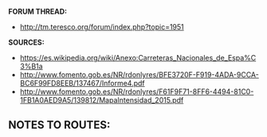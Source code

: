 ﻿**FORUM THREAD:**
- http://tm.teresco.org/forum/index.php?topic=1951


**SOURCES:**
- https://es.wikipedia.org/wiki/Anexo:Carreteras_Nacionales_de_Espa%C3%B1a
- http://www.fomento.gob.es/NR/rdonlyres/BFE3720F-F919-4ADA-9CCA-BC6F99FD8EEB/137467/Informe4.pdf
- http://www.fomento.gob.es/NR/rdonlyres/F61F9F71-8FF6-4494-81C0-1FB1A0AED9A5/139812/MapaIntensidad_2015.pdf


**NOTES TO ROUTES:**
- 